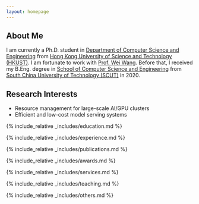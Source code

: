 ```yaml
---
layout: homepage
---
```


## About Me

I am currently a Ph.D. student in [Department of Computer Science and Engineering](https://www.cse.ust.hk/) from [Hong Kong University of Science and Technology (HKUST)](http://www.ust.hk/). I am fortunate to work with [Prof. Wei Wang](https://www.cse.ust.hk/~weiwa/index.html). Before that, I received my B.Eng. degree in [School of Computer Science and Engineering](http://www.scut.edu.cn/cs/) from [South China University of Technology (SCUT)](https://www.scut.edu.cn/) in 2020.

## Research Interests

- Resource management for large-scale AI/GPU clusters
- Efficient and low-cost model serving systems

<!-- - **Computer Vision:** image recognition, image generation, video captioning -->
<!-- - **Machine Learning:** meta-learning, incremental learning, transfer learning -->

<!-- ## News

- **[Feb. 2020]** Our paper about incremental learning is accepted to CVPR 2020.
- **[Feb. 2020]** We will host the ACM Multimedia Asia 2020 conference in Singapore!
- **[Sept. 2019]** Our paper about few-shot learning is accepted to NeurIPS 2019.
- **[Mar. 2019]** Our paper about few-shot learning is accepted to CVPR 2019. -->

<!-- {% include_relative _includes/news.md %} -->

{% include_relative _includes/education.md %}

{% include_relative _includes/experience.md %}

{% include_relative _includes/publications.md %}

{% include_relative _includes/awards.md %}

{% include_relative _includes/services.md %}

{% include_relative _includes/teaching.md %}

{% include_relative _includes/others.md %}
